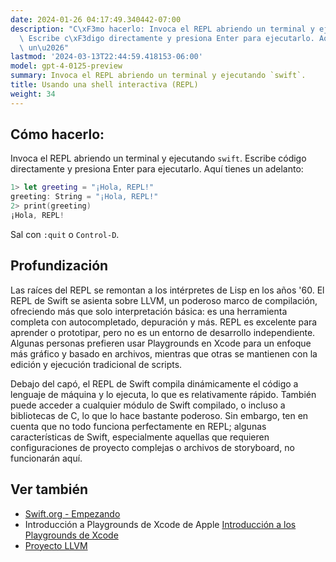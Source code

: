 ```yaml
---
date: 2024-01-26 04:17:49.340442-07:00
description: "C\xF3mo hacerlo: Invoca el REPL abriendo un terminal y ejecutando `swift`.\
  \ Escribe c\xF3digo directamente y presiona Enter para ejecutarlo. Aqu\xED tienes\
  \ un\u2026"
lastmod: '2024-03-13T22:44:59.418153-06:00'
model: gpt-4-0125-preview
summary: Invoca el REPL abriendo un terminal y ejecutando `swift`.
title: Usando una shell interactiva (REPL)
weight: 34
---
```


## Cómo hacerlo:
Invoca el REPL abriendo un terminal y ejecutando `swift`. Escribe código directamente y presiona Enter para ejecutarlo. Aquí tienes un adelanto:

```Swift
1> let greeting = "¡Hola, REPL!"
greeting: String = "¡Hola, REPL!"
2> print(greeting)
¡Hola, REPL!
```

Sal con `:quit` o `Control-D`.

## Profundización
Las raíces del REPL se remontan a los intérpretes de Lisp en los años '60. El REPL de Swift se asienta sobre LLVM, un poderoso marco de compilación, ofreciendo más que solo interpretación básica: es una herramienta completa con autocompletado, depuración y más. REPL es excelente para aprender o prototipar, pero no es un entorno de desarrollo independiente. Algunas personas prefieren usar Playgrounds en Xcode para un enfoque más gráfico y basado en archivos, mientras que otras se mantienen con la edición y ejecución tradicional de scripts.

Debajo del capó, el REPL de Swift compila dinámicamente el código a lenguaje de máquina y lo ejecuta, lo que es relativamente rápido. También puede acceder a cualquier módulo de Swift compilado, o incluso a bibliotecas de C, lo que lo hace bastante poderoso. Sin embargo, ten en cuenta que no todo funciona perfectamente en REPL; algunas características de Swift, especialmente aquellas que requieren configuraciones de proyecto complejas o archivos de storyboard, no funcionarán aquí.

## Ver también
- [Swift.org - Empezando](https://www.swift.org/getting-started/#using-the-repl)
- Introducción a Playgrounds de Xcode de Apple [Introducción a los Playgrounds de Xcode](https://developer.apple.com/videos/play/wwdc2014/408/)
- [Proyecto LLVM](https://llvm.org/)

